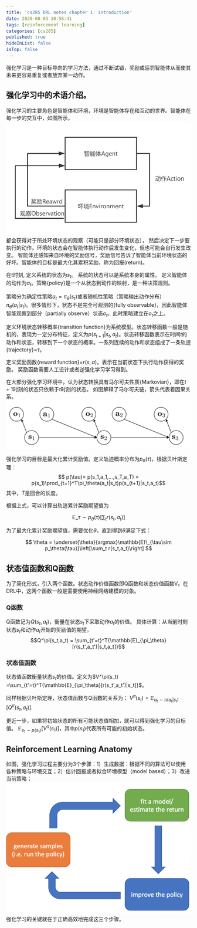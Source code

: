 ```yaml
---
title: 'cs285 DRL notes chapter 1: introduction'
date: 2020-08-03 10:58:41
tags: [reinforcement learning]
categories: [cs285]
published: true
hideInList: false
isTop: false
---
```


<!-- more -->
强化学习是一种目标导向的学习方法，通过不断试错，奖励或惩罚智能体从而使其未来更容易重复或者放弃某一动作。
## 强化学习中的术语介绍。
强化学习的主要角色是智能体和环境，环境是智能体存在和互动的世界。智能体在每一步的交互中，如图所示，
![RL diagram](/post/cs285_chapter1/rl_diagram.png)
都会获得对于所处环境状态的观察（可能只是部分环境状态），
然后决定下一步要执行的动作。环境的状态会在智能体执行动作后发生变化，但也可能会自行发生改变。
智能体还感知来自环境的奖励信号，奖励信号告诉了智能体当前环境状态的好坏。智能体的目标是最大化其累积奖励，称为回报(return)。

在$t$时刻, 定义系统的状态为$s_t$。 系统的状态可以是系统本身的属性。 定义智能体的动作为$a_t$。策略{policy}是一个从状态到动作的映射，是一种决策规则。

策略分为确定性策略$a_t=\pi_\theta(s_t)$或者随机性策略（策略输出动作分布） $\pi_\theta(a_t|s_t)$。很多情形下，状态不是完全可观测的{fully observable}，因此智能体智能观察到部分（partially observe）状态$o_t$。此时策略建立在$o_t$之上。 

定义环境状态转移概率{transition function}为系统模型。状态转移函数一般是随机的，表现为一定分布特征，定义为$p(s_{t+1}|s_t, a_t)$。状态转移函数表示在时间$t$的动作和状态，转移到下一个状态的概率。一系列连续的动作和状态组成了一条轨迹{trajectory}=$\tau$。

定义奖励函数{reward function}=$r(s,a)$，表示在当前状态下执行动作获得的奖励。
奖励函数需要人工设计或者逆强化学习学习得到。

在大部分强化学习环境中，认为状态转换具有马尔可夫性质{Markovian}，即在$t+1$时刻的状态只依赖于$t$时刻的状态。
如图解释了马尔可夫链，箭头代表着因果关系。
![Markov Chain](/post/cs285_chapter1/markov_chain.png)

强化学习的目标是最大化累计奖励值。定义轨迹概率分布为$p_\theta(\tau)$，根据贝叶斯定理：
$$ p(\tau)= p(s_1,a_1,...,s_T,a_T) = p(s_1)\prod_{t=1}^T\pi_\theta(a_t|s_t)p(s_{t+1}|s_t,a_t)$$
其中，$T$是回合的长度。

根据上式，可以计算出轨迹累计奖励期望值为

$$\mathbb{E}\_{\tau\sim p_\theta(\tau)}\left[\sum_t r(s_t,a_t)\right]$$

为了最大化累计奖励期望值，需要优化$\theta$，直到得到$\theta$满足下式：

$$ \theta = \underset{\theta}{argmax}\mathbb{E}\_{\tau\sim p_\theta(\tau)}\left[\sum_t r(s_t,a_t)\right] $$

## 状态值函数和Q函数
为了简化形式，引入两个函数。状态动作价值函数即Q函数和状态价值函数V。在DRL中，这两个函数一般是需要使用神经网络建模的对象。

### Q函数
Q函数记为$Q(s_t,a_t)$，衡量在状态$s_t$下采取动作$a_t$的价值。 具体计算：从当前时刻状态$s_t$和动作$a_t$开始的奖励值的期望。
$$Q^\pi(s_t,a_t) = \sum_{t'=t}^T{\mathbb{E}_{\pi_\theta}[r(s_t',a_t')|s_t,a_t]}$$

### 状态值函数
状态值函数衡量状态$s_t$的价值。定义为$V^\pi(s_t) =\sum_{t'=t}^T{\mathbb{E}_{\pi_\theta}[r(s_t',a_t')|s_t]}$。

同样根据贝叶斯定理，状态值函数与Q函数的关系为： $V^\pi(s_t)=\mathbb{E}_{a_t\sim\pi(a_t|s_t)}[Q^\pi(s_t,a_t)]$.

更近一步，如果将初始状态的所有可能状态值相加，就可以得到强化学习的目标值。
$\mathbb{E}_{s_1\sim p(s_1)}[V^\pi(s_1)]$，其中$p(s_1)$代表所有可能的初始状态。

## Reinforcement Learning Anatomy
如图，强化学习过程主要分为3个步骤：1）生成数据：根据不同的算法可以使用各种策略与环境交互；2）估计回报或者拟合环境模型（model based）；3）改进当前策略；
![RL anatomy](/post/cs285_chapter1/rl_anatomy.png)
强化学习的关键就在于正确高效地完成这三个步骤。